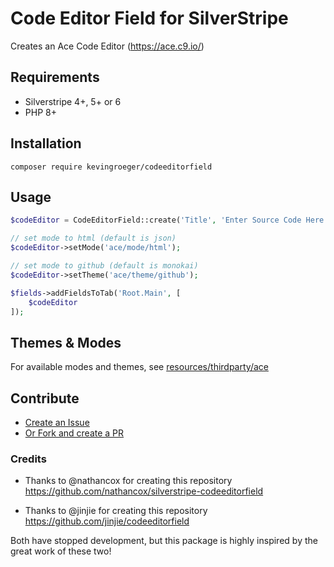 # Code Editor Field for SilverStripe

Creates an Ace Code Editor (https://ace.c9.io/)

## Requirements

- Silverstripe 4+, 5+ or 6
- PHP 8+

## Installation

`composer require kevingroeger/codeeditorfield`

## Usage

```php
$codeEditor = CodeEditorField::create('Title', 'Enter Source Code Here');

// set mode to html (default is json)
$codeEditor->setMode('ace/mode/html');

// set mode to github (default is monokai)
$codeEditor->setTheme('ace/theme/github');

$fields->addFieldsToTab('Root.Main', [
    $codeEditor
]);

```

## Themes & Modes

For available modes and themes, see [resources/thirdparty/ace](resources/thirdparty/ace)

## Contribute

- [Create an Issue](https://github.com/kevingroeger/codeeditorfield/issues)
- [Or Fork and create a PR](https://github.com/kevingroeger/codeeditorfield/fork)

### Credits

- Thanks to @nathancox for creating this repository https://github.com/nathancox/silverstripe-codeeditorfield

- Thanks to @jinjie for creating this repository https://github.com/jinjie/codeeditorfield

Both have stopped development, but this package is highly inspired by the great work of these two!
